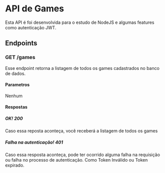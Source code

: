 # API de Games
Esta API é foi desenvolvida para o estudo de NodeJS e algumas features como autenticação JWT.

## Endpoints
### GET /games
Esse endpoint retorna a listagem de todos os games cadastrados no banco de dados.
#### Parametros
Nenhum
#### Respostas
##### OK! 200
Caso essa reposta aconteça, você receberá a listagem de todos os games
##### Falha na autenticação! 401
Caso essa resposta aconteça, pode ter ocorrido alguma falha na requisição ou falha no processo de autenticação. Como Token Inválido ou Token expirado.

